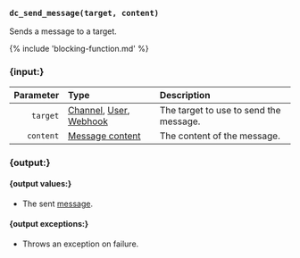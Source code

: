 ### `dc_send_message(target, content)`

Sends a message to a target.

{% include 'blocking-function.md' %}


### {input:}

| Parameter | Type                                                                                  | Description                            |
|----------:|:--------------------------------------------------------------------------------------|:---------------------------------------|
|  `target` | [Channel](/values/channel.md), [User](/values/user.md), [Webhook](/values/webhook.md) | The target to use to send the message. |
| `content` | [Message content](/parsables/message-content.md)                                      | The content of the message.            |


### {output:}

#### {output values:}

* The sent [message](/values/message.md).

#### {output exceptions:}

* Throws an exception on failure.


<!--
This example shows how you can send a message and add reactions to it as soon as it was sent:

```sc
task(_() -> (
    channel = dc_channel_from_id('YOUR CHANNEL ID');
    message = dc_send_message(channel, 'Test message');
    dc_react(message, '🟥');
    dc_react(message, '🟩');
));
```
-->